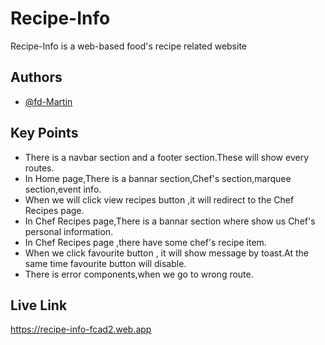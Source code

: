 # Recipe-Info

Recipe-Info is a web-based  food's recipe related website

## Authors

- [@fd-Martin](https://github.com/fd-Martin)

## Key Points


- There is a navbar section and a footer section.These will show every routes.
- In Home page,There is a bannar section,Chef's section,marquee section,event info. 
- When we will click view recipes button ,it will redirect to the Chef Recipes page.
- In Chef Recipes page,There is a bannar section where show us Chef's personal information.
- In Chef Recipes page ,there have some chef's recipe item.
- When we click favourite button , it will show message by toast.At the same time  favourite button will disable.
- There is error components,when we go to wrong route.


## Live Link

https://recipe-info-fcad2.web.app

